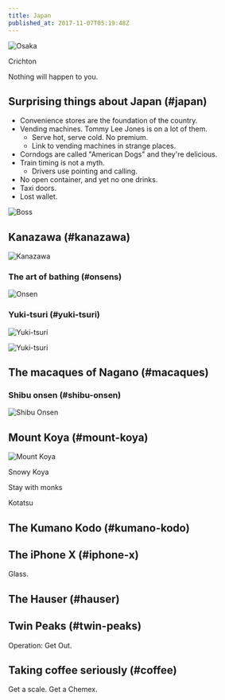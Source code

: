 ```yaml
---
title: Japan
published_at: 2017-11-07T05:19:48Z
---
```


![Osaka](/assets/passages/002-japan/osaka@2x.jpg)

Crichton

Nothing will happen to you.

## Surprising things about Japan (#japan)

* Convenience stores are the foundation of the country.
* Vending machines. Tommy Lee Jones is on a lot of them.
    * Serve hot, serve cold. No premium.
    * Link to vending machines in strange places.
* Corndogs are called "American Dogs" and they're delicious.
* Train timing is not a myth.
    * Drivers use pointing and calling.
* No open container, and yet no one drinks.
* Taxi doors.
* Lost wallet.

![Boss](/assets/passages/002-japan/boss@2x.jpg)

## Kanazawa (#kanazawa)

![Kanazawa](/assets/passages/002-japan/kanazawa@2x.jpg)

### The art of bathing (#onsens)

![Onsen](/assets/passages/002-japan/onsen@2x.jpg)

### Yuki-tsuri (#yuki-tsuri)

![Yuki-tsuri](/assets/passages/002-japan/yuki-tsuri-1@2x.jpg)

![Yuki-tsuri](/assets/passages/002-japan/yuki-tsuri-2@2x.jpg)

## The macaques of Nagano (#macaques)

### Shibu onsen (#shibu-onsen)

![Shibu Onsen](/assets/passages/002-japan/shibu-onsen@2x.jpg)

## Mount Koya (#mount-koya)

![Mount Koya](/assets/passages/002-japan/koya@2x.jpg)

Snowy Koya

Stay with monks

Kotatsu

## The Kumano Kodo (#kumano-kodo)

## The iPhone X (#iphone-x)

Glass.

## The Hauser (#hauser)

## Twin Peaks (#twin-peaks)

Operation: Get Out.

## Taking coffee seriously (#coffee)

Get a scale. Get a Chemex.
